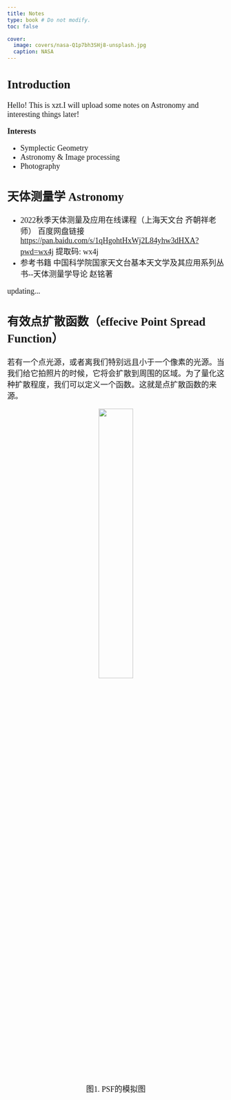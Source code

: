 ```yaml
---
title: Notes
type: book # Do not modify.
toc: false

cover:
  image: covers/nasa-Q1p7bh3SHj8-unsplash.jpg
  caption: NASA
---
```

<font face="KaiTi" size="4" >

## Introduction

Hello! This is xzt.I will upload some notes on Astronomy and interesting things later!

 **Interests**

- Symplectic Geometry
- Astronomy & Image processing
- Photography

## 天体测量学 Astronomy

- 2022秋季天体测量及应用在线课程（上海天文台 齐朝祥老师）
百度网盘链接 <https://pan.baidu.com/s/1qHgohtHxWj2L84yhw3dHXA?pwd=wx4j>
提取码: wx4j
- 参考书籍
  中国科学院国家天文台基本天文学及其应用系列丛书--天体测量学导论 赵铭著

updating...

## 有效点扩散函数（effecive Point Spread Function）

若有一个点光源，或者离我们特别远且小于一个像素的光源。当我们给它拍照片的时候，它将会扩散到周围的区域。为了量化这种扩散程度，我们可以定义一个函数。这就是点扩散函数的来源。

<div align=center> <img src="https://i.postimg.cc/8CXL8pdb/psf.png" width = 40%> <br>图1. PSF的模拟图 </div>

</font>
